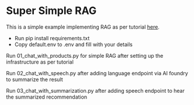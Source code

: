 # Super Simple RAG 

This is a simple example implementing RAG as per tutorial [here](https://learn.microsoft.com/en-us/azure/ai-foundry/tutorials/copilot-sdk-create-resources?tabs=macos).

- Run pip install requirements.txt
- Copy default.env to .env and fill with your details

Run 01_chat_with_products.py for simple RAG after setting up the infrastructure as per tutorial

Run 02_chat_with_speech.py after adding language endpoint via AI foundry to summarize the result

Run 03_chat_with_summarization.py after adding speech endpoint to hear the summarized recommendation

